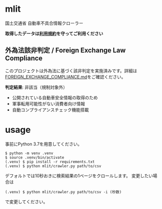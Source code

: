 # mlit
国土交通省 自動車不具合情報クローラー

**取得したデータは[利用規約](https://www.mlit.go.jp/jidosha/carinf/rcl/announce.html)を守ってご利用ください**

## 外為法該非判定 / Foreign Exchange Law Compliance
このプロジェクトは外為法に基づく該非判定を実施済みです。詳細は[FOREIGN_EXCHANGE_COMPLIANCE.md](FOREIGN_EXCHANGE_COMPLIANCE.md)をご確認ください。

**判定結果**: 非該当（規制対象外）
- 公開されている自動車安全情報の取得のため
- 軍事転用可能性がない消費者向け情報
- 自動コンプライアンスチェック機能搭載

# usage

事前にPython 3.7を用意してください。

```
$ python -m venv .venv
$ source .venv/bin/activate
(.venv) $ pip install -r requirements.txt
(.venv) $ python mlit/crawler.py path/to/csv
```

デフォルトでは10秒おきに検索結果の1ページをクロールします。
変更したい場合は
```
(.venv) $ python mlit/crawler.py path/to/csv -i (秒数)
```
で変更してください。



